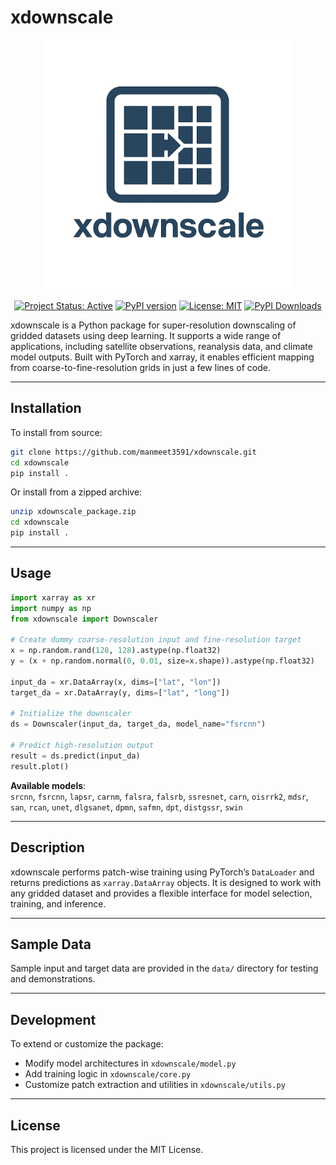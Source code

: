 # xdownscale
<p align="center"><img src="xdownscale.png" alt="xdownscale logo" width="400"/></p>

<p align="center">
  <a href="https://www.repostatus.org/#active"><img src="https://www.repostatus.org/badges/latest/active.svg" alt="Project Status: Active"></a>
  <a href="https://pypi.org/project/xdownscale/"><img src="https://badge.fury.io/py/xdownscale.svg" alt="PyPI version"></a>
  <!-- <a href="https://anaconda.org/conda-forge/solweig-gpu"><img src="https://anaconda.org/conda-forge/solweig-gpu/badges/version.svg" alt="Conda version"></a> -->
  <a href="https://opensource.org/licenses/MIT"><img src="https://img.shields.io/badge/License-MIT-yellow.svg" alt="License: MIT"></a>
  <a href="https://pepy.tech/project/xdownscale"><img src="https://pepy.tech/badge/xdownscale" alt="PyPI Downloads"></a>
</p>

xdownscale is a Python package for super-resolution downscaling of gridded datasets using deep learning. It supports a wide range of applications, including satellite observations, reanalysis data, and climate model outputs. Built with PyTorch and xarray, it enables efficient mapping from coarse-to-fine-resolution grids in just a few lines of code.

---

## Installation

To install from source:

```bash
git clone https://github.com/manmeet3591/xdownscale.git
cd xdownscale
pip install .
```

Or install from a zipped archive:

```bash
unzip xdownscale_package.zip
cd xdownscale
pip install .
```

---

## Usage

```python
import xarray as xr
import numpy as np
from xdownscale import Downscaler

# Create dummy coarse-resolution input and fine-resolution target
x = np.random.rand(128, 128).astype(np.float32)
y = (x + np.random.normal(0, 0.01, size=x.shape)).astype(np.float32)

input_da = xr.DataArray(x, dims=["lat", "lon"])
target_da = xr.DataArray(y, dims=["lat", "long"])

# Initialize the downscaler
ds = Downscaler(input_da, target_da, model_name="fsrcnn")

# Predict high-resolution output
result = ds.predict(input_da)
result.plot()
```

**Available models**:  
`srcnn`, `fsrcnn`, `lapsr`, `carnm`, `falsra`, `falsrb`, `ssresnet`, `carn`, `oisrrk2`, `mdsr`, `san`, `rcan`, `unet`, `dlgsanet`, `dpmn`, `safmn`, `dpt`, `distgssr`, `swin`

---

## Description

xdownscale performs patch-wise training using PyTorch’s `DataLoader` and returns predictions as `xarray.DataArray` objects. It is designed to work with any gridded dataset and provides a flexible interface for model selection, training, and inference.

---

## Sample Data

Sample input and target data are provided in the `data/` directory for testing and demonstrations.

---

## Development

To extend or customize the package:

- Modify model architectures in `xdownscale/model.py`
- Add training logic in `xdownscale/core.py`
- Customize patch extraction and utilities in `xdownscale/utils.py`

---

## License

This project is licensed under the MIT License.
